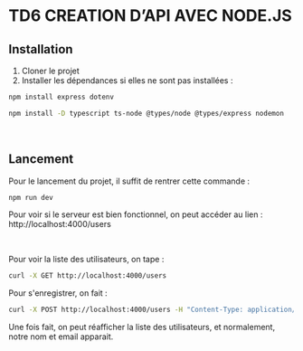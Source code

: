<h1>TD6 CREATION D’API AVEC NODE.JS</h1>

## Installation
1. Cloner le projet
2. Installer les dépendances si elles ne sont pas installées :
```bash
npm install express dotenv
```
```bash
npm install -D typescript ts-node @types/node @types/express nodemon
```
<br>

## Lancement 
Pour le lancement du projet, il suffit de rentrer cette commande : 
```bash
npm run dev
```
Pour voir si le serveur est bien fonctionnel, on peut accéder au lien : 
http://localhost:4000/users 

<br> 

Pour voir la liste des utilisateurs, on tape : 
```bash
curl -X GET http://localhost:4000/users
```
Pour s'enregistrer, on fait : 
```bash
curl -X POST http://localhost:4000/users -H "Content-Type: application/json" -d '{"name": "nom", "email": "nom@example.com"}'
```
Une fois fait, on peut réafficher la liste des utilisateurs, et normalement, notre nom et email apparait. 
